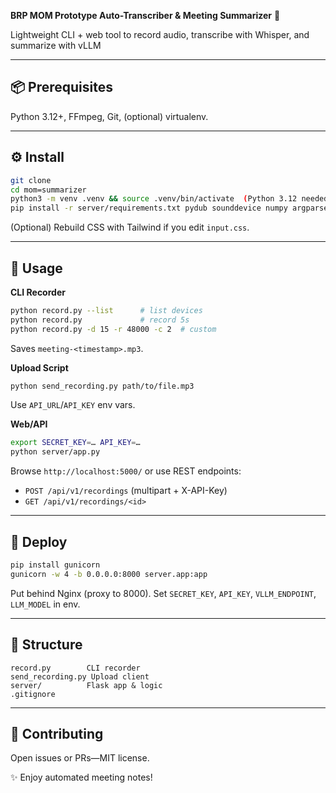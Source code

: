 **BRP MOM Prototype Auto-Transcriber & Meeting Summarizer** 🚀

Lightweight CLI + web tool to record audio, transcribe with Whisper, and summarize with vLLM

---

## 📦 Prerequisites

Python 3.12+, FFmpeg, Git, (optional) virtualenv.

---

## ⚙️ Install

```bash
git clone
cd mom=summarizer
python3 -m venv .venv && source .venv/bin/activate  (Python 3.12 needed) # activate venv
pip install -r server/requirements.txt pydub sounddevice numpy argparse requests
```

(Optional) Rebuild CSS with Tailwind if you edit `input.css`.

---

## 🏃 Usage

**CLI Recorder**

```bash
python record.py --list      # list devices
python record.py             # record 5s
python record.py -d 15 -r 48000 -c 2  # custom
```

Saves `meeting-<timestamp>.mp3`.

**Upload Script**

```bash
python send_recording.py path/to/file.mp3
```

Use `API_URL`/`API_KEY` env vars.

**Web/API**

```bash
export SECRET_KEY=… API_KEY=…
python server/app.py
```

Browse `http://localhost:5000/` or use REST endpoints:

* `POST /api/v1/recordings` (multipart + X-API-Key)
* `GET /api/v1/recordings/<id>`

---

## 🚀 Deploy

```bash
pip install gunicorn
gunicorn -w 4 -b 0.0.0.0:8000 server.app:app
```

Put behind Nginx (proxy to 8000). Set `SECRET_KEY`, `API_KEY`, `VLLM_ENDPOINT`, `LLM_MODEL` in env.

---

## 🔧 Structure

```
record.py        CLI recorder
send_recording.py Upload client
server/          Flask app & logic
.gitignore
```

---

## 🤝 Contributing

Open issues or PRs—MIT license.

✨ Enjoy automated meeting notes!
